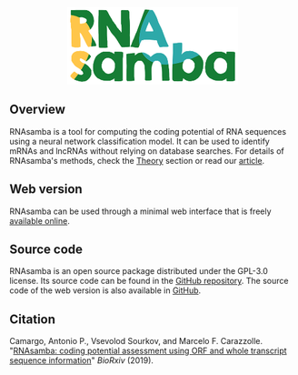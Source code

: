 <p align="center"><img src="https://raw.githubusercontent.com/apcamargo/RNAsamba/master/logo.png" width="300rem"></p>

## Overview

RNAsamba is a tool for computing the coding potential of RNA sequences using a neural network classification model. It can be used to identify mRNAs and lncRNAs without relying on database searches. For details of RNAsamba's methods, check the [Theory](theory.md) section or read our [article](https://www.biorxiv.org/content/10.1101/620880v1).

## Web version

RNAsamba can be used through a minimal web interface that is freely [available online](https://rnasamba.lge.ibi.unicamp.br/).

## Source code

RNAsamba is an open source package distributed under the GPL-3.0 license. Its source code can be found in the [GitHub repository](https://github.com/apcamargo/RNAsamba/). The source code of the web version is also available in [GitHub](https://github.com/apcamargo/rnasamba-webapp/).

## Citation

Camargo, Antonio P., Vsevolod Sourkov, and Marcelo F. Carazzolle. "[RNAsamba: coding potential assessment using ORF and whole transcript sequence information](https://www.biorxiv.org/content/10.1101/620880v1)" *BioRxiv* (2019).
